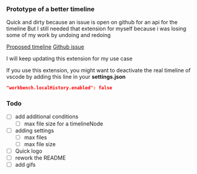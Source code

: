 ###  Prototype of a better timeline
Quick and dirty because an issue is open on github for an api for the timeline
But I still needed that extension for myself because i was losing some of my work by undoing and redoing

[Proposed timeline](https://github.com/microsoft/vscode/blob/main/src/vscode-dts/vscode.proposed.timeline.d.ts)
[Github issue](https://github.com/microsoft/vscode/issues/84297)

I will keep updating this extension for my use case

If you use this extension, you might want to deactivate the real timeline of vscode by adding this line in your **settings.json**
```json
"workbench.localHistory.enabled": false
```
### Todo
- [ ] add additional conditions
    - [ ] max file size for a timelineNode
- [ ] adding settings
    - [ ] max files
    - [ ] max file size
- [ ] Quick logo
- [ ] rework the README
- [ ] add gifs